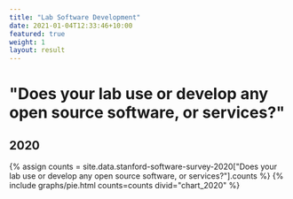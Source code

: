 ```yaml
---
title: "Lab Software Development"
date: 2021-01-04T12:33:46+10:00
featured: true
weight: 1
layout: result
---
```


# "Does your lab use or develop any open source software, or services?"

## 2020

{% assign counts = site.data.stanford-software-survey-2020["Does your lab use or develop any open source software, or services?"].counts %}
{% include graphs/pie.html counts=counts divid="chart_2020" %}

